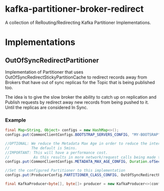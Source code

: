 # kafka-partitioner-broker-redirect

A collection of ReRouting/Redirecting Kafka Partitioner Implementations.

# Implementations

## OutOfSyncRedirectPartitioner

Implementation of Partitioner that uses OutOfSyncRedirectStickyPartitionCache to redirect records away from Brokers that have out of sync replicas for the Topic that is being published too.

The idea is to give the slow broker the ability to catch up on replication and Publish requests by redirect away new records from being pushed to it. 
Until the replicas are considered In Sync.

### Example

```java
final Map<String, Object> configs = new HashMap<>();
configs.put(CommonClientConfigs.BOOTSTRAP_SERVERS_CONFIG, "MY-BOOTSRAP");

//OPTIONAL: We reduce the Metadata Max Age in order to reduce the interval at which we detect the Out-of-Sync Replicas.
//          The default is 5mins. 
//IMPORTANT: This will have a performance cost. 
//           As this results in more network/request calls being made to the brokers to get updated metadata more frequently.
configs.put(CommonClientConfigs.METADATA_MAX_AGE_CONFIG, Duration.ofSeconds(60).toMillis());

//Set the configured Partitioner to this implementation
configs.put(ProducerConfig.PARTITIONER_CLASS_CONFIG, OutOfSyncRedirectPartitioner.class);

final KafkaProducer<byte[], byte[]> producer = new KafkaProducer<>(configs, new ByteArraySerializer(), new ByteArraySerializer());
```
